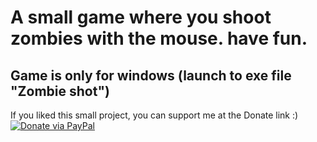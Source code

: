 # A small game where you shoot zombies with the mouse. have fun.
## Game is only **for windows** (launch to exe file "Zombie shot")

If you liked this small project, you can support me at the Donate link :) [![Donate via PayPal](https://img.shields.io/badge/Donate-PayPal-blue.svg)](https://www.paypal.me/wampirlucas)

